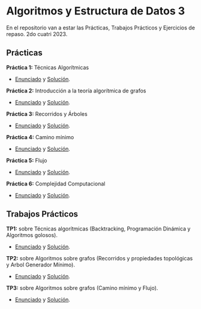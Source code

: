 # Algoritmos y Estructura de Datos 3
En el repositorio van a estar las Prácticas, Trabajos Prácticos y Ejercicios de repaso. 2do cuatri 2023.

## Prácticas
**Práctica 1:** Técnicas Algorítmicas
* [Enunciado](https://github.com/Mili-Peris/Algo-3/blob/main/practicas/prac-tecnicas-algo.pdf) y [Solución](https://github.com/Mili-Peris/Algo-3/blob/main/practicas/practica1.md).

**Práctica 2:** Introducción a la teoría algorítmica de grafos
* [Enunciado](https://github.com/Mili-Peris/Algo-3/blob/main/practicas/prac-intro-grafos.pdf) y [Solución](https://github.com/Mili-Peris/Algo-3/blob/main/practicas/practica2.md).

**Práctica 3:** Recorridos y Árboles
* [Enunciado]() y [Solución]().

**Práctica 4:** Camino mínimo
* [Enunciado]() y [Solución]().

**Práctica 5:** Flujo
* [Enunciado]() y [Solución]().

**Práctica 6:** Complejidad Computacional
* [Enunciado]() y [Solución]().

## Trabajos Prácticos
**TP1:** sobre Técnicas algorítmicas (Backtracking, Programación Dinámica y Algoritmos golosos). 
* [Enunciado](https://github.com/Mili-Peris/Algo-3/blob/main/tp%C2%B4s/tp1_algo3_2c2023.pdf) y [Solución](https://github.com/Mili-Peris/Algo-3/blob/main/tp%C2%B4s/solucionTP1.md).

**TP2:** sobre Algoritmos sobre grafos (Recorridos y propiedades topológicas y Arbol Generador Mínimo).
* [Enunciado](https://github.com/Mili-Peris/Algo-3/blob/main/tp%C2%B4s/algo3_2c2023.pdf) y [Solución](https://github.com/Mili-Peris/Algo-3/blob/main/tp%C2%B4s/soluci%C3%B3nTP2.md).

**TP3:** sobre Algoritmos sobre grafos (Camino mínimo y Flujo).
 * [Enunciado](https://github.com/Mili-Peris/Algo-3/blob/main/tp%C2%B4s/tp3.pdf) y [Solución](https://github.com/Mili-Peris/Algo-3/blob/main/tp%C2%B4s/soluci%C3%B3nTP3.md). 
